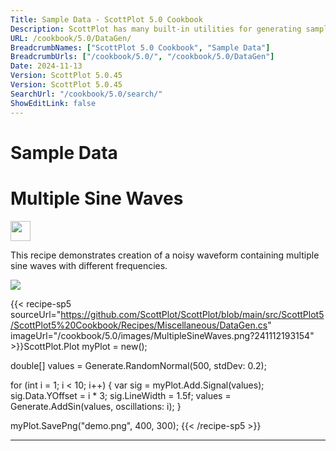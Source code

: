 ```yaml
---
Title: Sample Data - ScottPlot 5.0 Cookbook
Description: ScottPlot has many built-in utilities for generating sample data.
URL: /cookbook/5.0/DataGen/
BreadcrumbNames: ["ScottPlot 5.0 Cookbook", "Sample Data"]
BreadcrumbUrls: ["/cookbook/5.0/", "/cookbook/5.0/DataGen"]
Date: 2024-11-13
Version: ScottPlot 5.0.45
Version: ScottPlot 5.0.45
SearchUrl: "/cookbook/5.0/search/"
ShowEditLink: false
---
```


<h1>Sample Data</h1>


<div class='d-flex align-items-center mt-5'>
<h1 class='me-2 text-dark my-0 border-0'>Multiple Sine Waves</h1>
<a href='/cookbook/5.0/DataGen/MultipleSineWaves' target='_blank'>
<img src='/images/icons/new-window.svg' style='height: 2rem;' class='new-window-icon'>
</a>
</div>

This recipe demonstrates creation of a noisy waveform containing multiple sine waves with different frequencies.

[![](/cookbook/5.0/images/MultipleSineWaves.png?241112193154)](/cookbook/5.0/images/MultipleSineWaves.png?241112193154)

{{< recipe-sp5 sourceUrl="https://github.com/ScottPlot/ScottPlot/blob/main/src/ScottPlot5/ScottPlot5%20Cookbook/Recipes/Miscellaneous/DataGen.cs" imageUrl="/cookbook/5.0/images/MultipleSineWaves.png?241112193154" >}}ScottPlot.Plot myPlot = new();

double[] values = Generate.RandomNormal(500, stdDev: 0.2);

for (int i = 1; i &lt; 10; i++)
{
    var sig = myPlot.Add.Signal(values);
    sig.Data.YOffset = i * 3;
    sig.LineWidth = 1.5f;
    values = Generate.AddSin(values, oscillations: i);
}

myPlot.SavePng("demo.png", 400, 300);
{{< /recipe-sp5 >}}

<hr class='my-5 invisible'>


